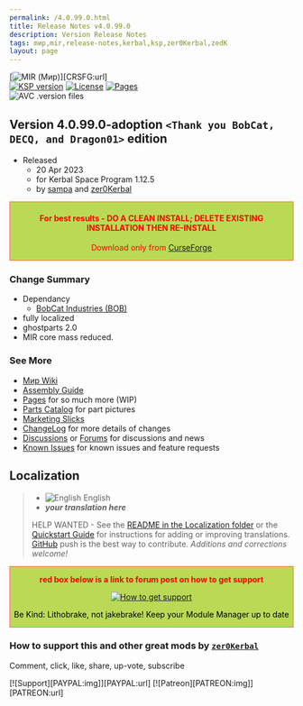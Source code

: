 ```yaml
---
permalink: /4.0.99.0.html
title: Release Notes v4.0.99.0
description: Version Release Notes
tags: mир,mir,release-notes,kerbal,ksp,zer0Kerbal,zedK
layout: page
---
```


<!-- ReleaseLayout.md v4.0.99.0
MIR (Мир)
created: 2014
updated: 15 Apr 2023

TEMPLATE: ReleaseLayout.md v1.3.5.1
created: 11 Aug 2018
updated: 13 Apr 2023 -->

[![MIR (Мир)][SHD:mod]][CRSFG:url]  
[![KSP version][KSP:shd]][KSP:url] [![License][LIC:shd]][LIC:url] [![Pages][SHD:pgs]][pages]  
![AVC .version files][SHD:avc]

## Version 4.0.99.0-adoption `<Thank you BobCat, DECQ, and Dragon01>` edition

* Released
  * 20 Apr 2023
  * for Kerbal Space Program 1.12.5
  * by [sampa](https://github.com/Toa-Sampa) and [zer0Kerbal](https://github.com/zer0Kerbal)

<div style="border:0.5px solid Tomato; background-color: #bada55; color: #FF0000; text-align:center"><h4>
<b>For best results - DO A CLEAN INSTALL; DELETE EXISTING INSTALLATION THEN RE-INSTALL</b></h4><p>Download only from <a href="https://www.curseforge.com/kerbal/ksp-mods/MIR/files">CurseForge</a></p></div>

### Change Summary

* Dependancy
  * [BobCat Industries (BOB)](https://www.curseforge.com/kerbal/ksp-mods/BobCatInd)
* fully localized
* ghostparts 2.0
* MIR core mass reduced.

### See More

* [Мир Wiki](https://en.wikipedia.org/wiki/Mir)
* [Assembly Guide][assmb]
* [Pages][pages] for so much more (WIP)
* [Parts Catalog][parts] for part pictures
* [Marketing Slicks][markt]
* [ChangeLog][chlog] for more details of changes
* [Discussions][discu] or [Forums][forum] for discussions and news
* [Known Issues][issue] for known issues and feature requests

## Localization

>* ![English][EN] English
>* ***your translation here***
>
> HELP WANTED - See the [README in the Localization folder][lreadme] or the [Quickstart Guide][qstart] for instructions for adding or improving translations. [GitHub][GitHub:url] push is the best way to contribute. *Additions and corrections welcome!*

<div style="border:0.5px solid Tomato; background-color: #BADA55; color: #FF0000; text-align:center">
  <p><b>red box below is a link to forum post on how to get support</b></p>
  <a href="https://forum.kerbalspaceprogram.com/index.php?/topic/83212-*">
    <p><img src="https://i.postimg.cc/vHP6zmrw/image.png" alt="How to get support"></p></a>
  <p style="color: #000000;">Be Kind: Lithobrake, not jakebrake! Keep your Module Manager up to date</p>
</div>

### How to support this and other great mods by [`zer0Kerbal`][zer0Kerbal]

Comment, click, like, share, up-vote, subscribe

[![Support][PAYPAL:img]][PAYPAL:url] [![Patreon][PATREON:img]][PATREON:url]

<!-- links -->
[assmb]: https://zer0kerbal.github.io/MIR/Assembly "Assembly Guide"
[chlog]: https://raw.githubusercontent.com/zer0Kerbal/MIR/master/changelog.md "Changelog"
[discu]: https://github.com/zer0Kerbal/MIR/discussions/ "Discussions"
[forum]: https://forum.kerbalspaceprogram.com/index.php?/topic/192742-*/ "MIR forum thread"
[issue]: https://github.com/zer0Kerbal/MIR/issues/ "Issue Tracker"
[pages]: https://zer0kerbal.github.io/MIR/ "GitHub Pages"
[parts]: https://zer0kerbal.github.io/MIR/PartsCatalog "Parts Catalog"
[markt]: https://zer0kerbal.github.io/MIR/Marketing "Marketing Slicks"

<!-- shields -->
[SHD:avc]: https://github.com/zer0Kerbal/MIR/actions/workflows/AVC-VersionFileValidator.yml/badge.svg?style=plastic&labelColor=black "AVC Valid"
[SHD:pgs]: https://img.shields.io/badge/GitHub-Pages-white?style=plastic&labelColor=9cf&logoColor=181717&logo=github/ "GitHub IO"
[SHD:mod]: https://img.shields.io/badge/MIR%20(MIR)%20-v4.0.99.0--adoption-BADA55.svg?style=plastic&labelColor=darkgreen/ "4.0.99.0-adoption"

[CURSFG:url]: https://www.curseforge.com/kerbal/ksp-mods/MIR "Curseforge"
[GITHUB:url]: https://github.com/zer0Kerbal/MIR/ "GitHub"

[KSP:url]: http://kerbalspaceprogram.com/ "Kerbal Space Program"
[KSP:shd]: https://img.shields.io/badge/KSP-1.12.5-blue.svg?style=plastic&labelColor=black/ "Kerbal Space Program"

<!--- license -->
[LIC:url]: https://creativecommons.org/licenses/by-nd/4.0/ "CC BY-ND 4.0"
[LIC:shd]: https://img.shields.io/badge/License-CC%20BY--ND%204.0-ef9421?labelColor=black&style=plastic&logoColor=ef9421&logo=creativecommons "CC BY-ND 4.0"

[lreadme]: https://github.com/zer0Kerbal/zer0Kerbal/blob/master/Localization/readme.md "Localization Readme"
[qstart]: https://github.com/zer0Kerbal/zer0Kerbal/blob/master/Localization/quickstart.md "Quickstart"
[EN]: https://raw.githubusercontent.com/zer0Kerbal/zer0Kerbal/master/img/EN.png "English"  

[zer0Kerbal]: https://forum.kerbalspaceprogram.com/index.php?/profile/190933-*/ "zer0Kerbal"

<!-- THIS FILE: CC BY-ND 4.0 by zer0Kerbal -->